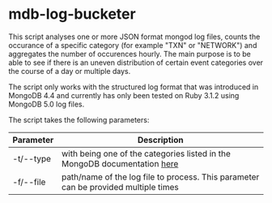 # mdb-log-bucketer

This script analyses one or more JSON format mongod log files, counts the occurance of a specific category (for example "TXN" or "NETWORK") and aggregates the number of occurences hourly. The main purpose is to be able to see if there is an uneven distribution of certain event categories over the course of a day or multiple days.

The script only works with the structured log format that was introduced in MongoDB 4.4 and currently has only been tested on Ruby 3.1.2 using MongoDB 5.0 log files.

The script takes the following parameters:

Parameter | Description
----------|-------------
-t/--type <CATEGORY> | with <CATEGORY> being one of the categories listed in the MongoDB documentation [here](https://www.mongodb.com/docs/manual/reference/log-messages/#components)
-f/--file <FILENAME> | path/name of the log file to process. This parameter can be provided multiple times


